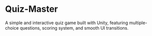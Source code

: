 # Quiz-Master
A simple and interactive quiz game built with Unity, featuring multiple-choice questions, scoring system, and smooth UI transitions.
